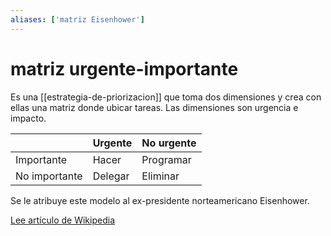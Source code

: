 ```yaml
---
aliases: ['matriz Eisenhower']
---
```

# matriz urgente-importante
Es una [[estrategia-de-priorizacion]] que toma dos dimensiones y crea con ellas una matriz donde ubicar tareas. Las dimensiones son urgencia e impacto.

|               | Urgente | No urgente |
| ------------- | ------- | ---------- |
| Importante    | Hacer   | Programar  |
| No importante | Delegar | Eliminar   |

Se le atribuye este modelo al ex-presidente norteamericano Eisenhower.

[Lee artículo de Wikipedia](https://en.wikipedia.org/wiki/Priority_Matrix)
